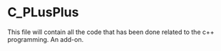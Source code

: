 # C_PLusPlus
This file will contain all the code that has been done related to the c++ programming. An add-on.
